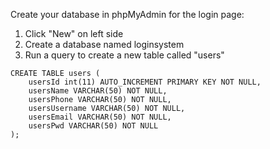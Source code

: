 Create your database in phpMyAdmin for the login page:

1. Click "New" on left side
2. Create a database named loginsystem
3. Run a query to create a new table called "users"

```
CREATE TABLE users (
    usersId int(11) AUTO_INCREMENT PRIMARY KEY NOT NULL,
    usersName VARCHAR(50) NOT NULL,
    usersPhone VARCHAR(50) NOT NULL,
    usersUsername VARCHAR(50) NOT NULL,
    usersEmail VARCHAR(50) NOT NULL,
    usersPwd VARCHAR(50) NOT NULL
);
```
